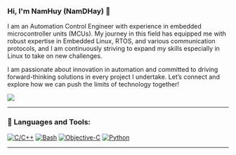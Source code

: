 ### Hi, I'm NamHuy (NamDHay) 👋

I am an Automation Control Engineer with experience in embedded microcontroller units (MCUs). My journey in this field has equipped me with robust expertise in Embedded Linux, RTOS, and various communication protocols, and I am continuously striving to expand my skills especially in Linux to take on new challenges.

I am passionate about innovation in automation and committed to driving forward-thinking solutions in every project I undertake. Let’s connect and explore how we can push the limits of technology together!

<p>
<img src="https://github-profile-summary-cards.vercel.app/api/cards/profile-details?username=NamDHay&theme=dracula&hide_border=true"/>
</p>

---
### 🧰  Languages and Tools:
[![C/C++](https://img.shields.io/badge/C/C++-174480?style=for-the-badge&logo=C/C++&logoColor=red)](#)
[![Bash](https://img.shields.io/badge/Bash-4EAA25?logo=gnubash&logoColor=fff)](#)
[![Objective-C](https://img.shields.io/badge/OBJECTIVE--C-%233A95E3.svg?&logo=apple&logoColor=white)](#)
[![Python](https://img.shields.io/badge/Python-3776AB?logo=python&logoColor=fff)](#)
<br />

---
